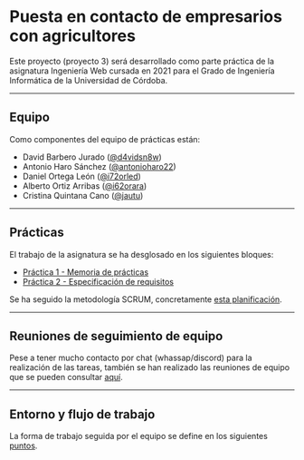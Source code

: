 # Puesta en contacto de empresarios con agricultores

Este proyecto (proyecto 3) será desarrollado como parte práctica de la asignatura Ingeniería Web cursada en 2021 para el Grado de Ingeniería Informática de la Universidad de Córdoba.

---

## Equipo

Como componentes del equipo de prácticas están:

* David Barbero Jurado ([@d4vidsn8w](https://github.com/d4vidsn8w))
* Antonio Haro Sánchez ([@antonioharo22](https://github.com/antonioharo22))
* Daniel Ortega León ([@i72orled](https://github.com/i72orled))
* Alberto Ortiz Arribas ([@i62orara](https://github.com/i62orara))
* Cristina Quintana Cano ([@jautu](https://github.com/jautu))

---

## Prácticas

El trabajo de la asignatura se ha desglosado en los siguientes bloques:

* [Práctica 1 - Memoria de prácticas](scrum/p1/p1.md)
* [Práctica 2 - Especificación de requisitos](scrum/p2/p2.md)

Se ha seguido la metodología SCRUM, concretamente [esta planificación](scrum/planning/scrum.md).

---

## Reuniones de seguimiento de equipo

Pese a tener mucho contacto por chat (whassap/discord) para la realización de las tareas, también se han realizado las reuniones de equipo que se pueden consultar [aquí](scrum/meeting/meeting.md).

---

## Entorno y flujo de trabajo

La forma de trabajo seguida por el equipo se define en los siguientes [puntos](workflow/workflow.md).
